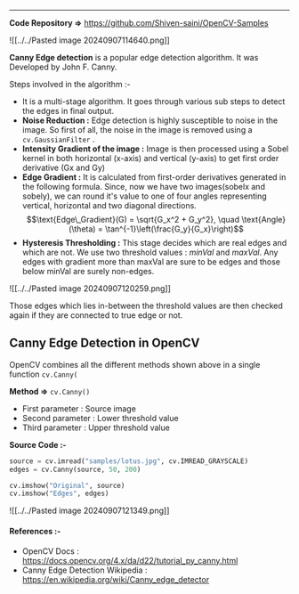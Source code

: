 
---

**Code Repository =>** https://github.com/Shiven-saini/OpenCV-Samples

![[../../Pasted image 20240907114640.png]]


**Canny Edge detection** is a popular edge detection algorithm. It was Developed by John F. Canny.

Steps involved in the algorithm :-
- It is a multi-stage algorithm. It goes through various sub steps to detect the edges in final output.
- **Noise Reduction :** Edge detection is highly susceptible to noise in the image. So first of all, the noise in the image is removed using a `cv.GaussianFilter` .
- **Intensity Gradient of the image :** Image is then processed using a Sobel kernel in both horizontal (x-axis) and vertical (y-axis) to get first order derivative (Gx and Gy)
- **Edge Gradient :** It is calculated from first-order derivatives generated in the following formula. Since, now we have two images(sobelx and sobely), we can round it's value to one of four angles representing vertical, horizontal and two diagonal directions.
$$\text{Edge\_Gradient}(G) = \sqrt{G_x^2 + G_y^2}, \quad \text{Angle}(\theta) = \tan^{-1}\left(\frac{G_y}{G_x}\right)$$
- **Hysteresis Thresholding :** This stage decides which are real edges and which are not. We use two threshold values : *minVal* and *maxVal*. Any edges with gradient more than maxVal are sure to be edges and those below minVal are surely non-edges.

![[../../Pasted image 20240907120259.png]]

Those edges which lies in-between the threshold values are then checked again if they are connected to true edge or not.

## Canny Edge Detection in OpenCV

OpenCV combines all the different methods shown above in a single function `cv.Canny(`

**Method =>** `cv.Canny()`
- First parameter : Source image
- Second parameter :  Lower threshold value
- Third parameter : Upper threshold value

**Source Code :-**

```python
source = cv.imread("samples/lotus.jpg", cv.IMREAD_GRAYSCALE)
edges = cv.Canny(source, 50, 200)

cv.imshow("Original", source)
cv.imshow("Edges", edges)
```

![[../../Pasted image 20240907121349.png]]

#### References :-
- OpenCV Docs : https://docs.opencv.org/4.x/da/d22/tutorial_py_canny.html
- Canny Edge Detection Wikipedia : https://en.wikipedia.org/wiki/Canny_edge_detector